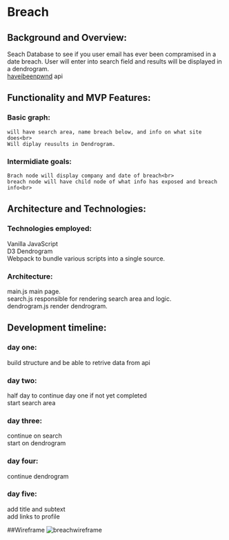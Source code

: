 # Breach

## Background and Overview:<br>
  Seach Database to see if you user email has ever been compramised in a date breach. 
  User will enter into search field and results will be displayed in a dendrogram. <br> [haveibeenpwnd](https://haveibeenpwned.com/API/v2#APIVersion) api

  
## Functionality and MVP Features: <br>
  ### Basic graph:<br>
    will have search area, name breach below, and info on what site does<br>
    Will diplay reusults in Dendrogram. 
  ### Intermidiate goals:<br>
    Brach node will display company and date of breach<br>
    breach node will have child node of what info has exposed and breach info<br>

## Architecture and Technologies:<br>
 ### Technologies employed:<br>
 Vanilla JavaScript<br>
  D3 Dendrogram<br>
  Webpack to bundle various scripts into a single source.<br>
  
### Architecture:<br>
main.js main page.<br>
search.js responsible for rendering search area and logic.<br>
dendrogram.js render dendrogram.<br>

## Development timeline:
### day one:
build structure and be able to retrive data from api<br>
### day two:
half day to continue day one if not yet completed<br>
start search area <br>
### day three:
continue on search<br>
start on dendrogram<br>
### day four:
 continue dendrogram<br>
### day five:
add title and subtext<br>
add links to profile <br>

##Wireframe
![breachwireframe](https://user-images.githubusercontent.com/48927999/62974272-d928c900-bde5-11e9-90f7-0becb7e95891.png)


 
